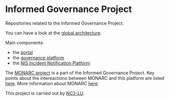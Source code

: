 # Informed Governance Project

Repositories related to the Informed Governance Project.

You can have a look at the [global architecture](https://github.com/informed-governance-project/architecture).

Main components:

- the [portal](https://github.com/informed-governance-project/portal)
- the [governance platform](https://github.com/informed-governance-project/governance-platform)
- the [NIS Incident Notification Platform](https://github.com/informed-governance-project/NISINP)


The [MONARC project](https://github.com/monarc-project) is a part of the Informed Governance Project.
Key points about the intereactions between MONARC and this platform are listed [here](https://github.com/orgs/monarc-project/projects/3).
More information about MONARC [here](https://www.monarc.lu).


This project is carried out by [NC3-LU](https://www.nc3.lu).
